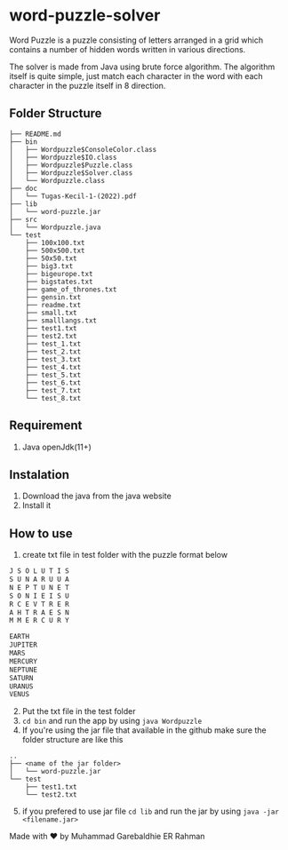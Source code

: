 # word-puzzle-solver

Word Puzzle is a puzzle consisting of letters arranged in a grid which contains a number of hidden words written in various directions.

The solver is made from Java using brute force algorithm. The algorithm itself is quite simple, just match each character in the word with each character in the puzzle itself in 8 direction.

## Folder Structure

```
├── README.md
├── bin
│   ├── Wordpuzzle$ConsoleColor.class
│   ├── Wordpuzzle$IO.class
│   ├── Wordpuzzle$Puzzle.class
│   ├── Wordpuzzle$Solver.class
│   └── Wordpuzzle.class
├── doc
│   └── Tugas-Kecil-1-(2022).pdf
├── lib
│   └── word-puzzle.jar
├── src
│   └── Wordpuzzle.java
└── test
    ├── 100x100.txt
    ├── 500x500.txt
    ├── 50x50.txt
    ├── big3.txt
    ├── bigeurope.txt
    ├── bigstates.txt
    ├── game_of_thrones.txt
    ├── gensin.txt
    ├── readme.txt
    ├── small.txt
    ├── smalllangs.txt
    ├── test1.txt
    ├── test2.txt
    ├── test_1.txt
    ├── test_2.txt
    ├── test_3.txt
    ├── test_4.txt
    ├── test_5.txt
    ├── test_6.txt
    ├── test_7.txt
    └── test_8.txt
```

## Requirement

1. Java openJdk(11+)

## Instalation

1. Download the java from the java website
1. Install it

## How to use

1. create txt file in test folder with the puzzle format below

```txt
J S O L U T I S
S U N A R U U A
N E P T U N E T
S O N I E I S U
R C E V T R E R
A H T R A E S N
M M E R C U R Y

EARTH
JUPITER
MARS
MERCURY
NEPTUNE
SATURN
URANUS
VENUS
```

2. Put the txt file in the test folder
3. `cd bin` and run the app by using `java Wordpuzzle`
4. If you're using the jar file that available in the github make sure the folder structure are like this

```
..
├── <name of the jar folder>
│   └── word-puzzle.jar
└── test
    ├── test1.txt
    └── test2.txt
```

5. if you prefered to use jar file `cd lib` and run the jar by using `java -jar <filename.jar>`

Made with ❤ by Muhammad Garebaldhie ER Rahman